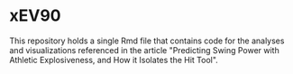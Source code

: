 # xEV90
This repository holds a single Rmd file that contains code for the analyses and visualizations referenced in the article "Predicting Swing Power with Athletic Explosiveness, and How it Isolates the Hit Tool". 
